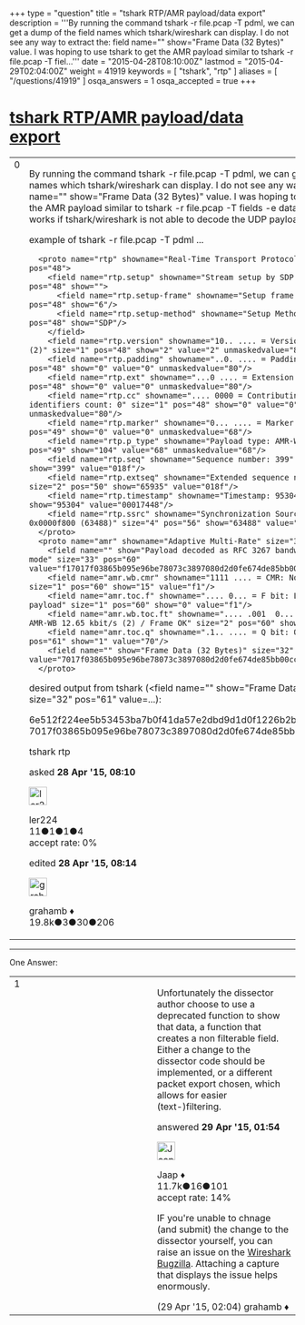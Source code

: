 +++
type = "question"
title = "tshark RTP/AMR payload/data export"
description = '''By running the command tshark -r file.pcap -T pdml, we can get a dump of the field names which tshark/wireshark can display. I do not see any way to extract the: field name=&quot;&quot; show=&quot;Frame Data (32 Bytes)&quot; value. I was hoping to use tshark to get the AMR payload similar to tshark -r file.pcap -T fiel...'''
date = "2015-04-28T08:10:00Z"
lastmod = "2015-04-29T02:04:00Z"
weight = 41919
keywords = [ "tshark", "rtp" ]
aliases = [ "/questions/41919" ]
osqa_answers = 1
osqa_accepted = true
+++

<div class="headNormal">

# [tshark RTP/AMR payload/data export](/questions/41919/tshark-rtpamr-payloaddata-export)

</div>

<div id="main-body">

<div id="askform">

<table id="question-table" style="width:100%;"><colgroup><col style="width: 50%" /><col style="width: 50%" /></colgroup><tbody><tr class="odd"><td style="width: 30px; vertical-align: top"><div class="vote-buttons"><span id="post-41919-upvote" class="ajax-command post-vote up" rel="nofollow" title="I like this post (click again to cancel)"> </span><div id="post-41919-score" class="post-score" title="current number of votes">0</div><span id="post-41919-downvote" class="ajax-command post-vote down" rel="nofollow" title="I dont like this post (click again to cancel)"> </span> <span id="favorite-mark" class="ajax-command favorite-mark" rel="nofollow" title="mark/unmark this question as favorite (click again to cancel)"> </span><div id="favorite-count" class="favorite-count"></div></div></td><td><div id="item-right"><div class="question-body"><p>By running the command tshark -r file.pcap -T pdml, we can get a dump of the field names which tshark/wireshark can display. I do not see any way to extract the: field name="" show="Frame Data (32 Bytes)" value. I was hoping to use tshark to get the AMR payload similar to tshark -r file.pcap -T fields -e data. This command works if tshark/wireshark is not able to decode the UDP payload.</p><p>example of tshark -r file.pcap -T pdml ...</p><pre><code>  &lt;proto name=&quot;rtp&quot; showname=&quot;Real-Time Transport Protocol&quot; size=&quot;45&quot; pos=&quot;48&quot;&gt;
    &lt;field name=&quot;rtp.setup&quot; showname=&quot;Stream setup by SDP (frame 6)&quot; size=&quot;0&quot; pos=&quot;48&quot; show=&quot;&quot;&gt;
      &lt;field name=&quot;rtp.setup-frame&quot; showname=&quot;Setup frame: 6&quot; size=&quot;0&quot; pos=&quot;48&quot; show=&quot;6&quot;/&gt;
      &lt;field name=&quot;rtp.setup-method&quot; showname=&quot;Setup Method: SDP&quot; size=&quot;0&quot; pos=&quot;48&quot; show=&quot;SDP&quot;/&gt;
    &lt;/field&gt;
    &lt;field name=&quot;rtp.version&quot; showname=&quot;10.. .... = Version: RFC 1889 Version (2)&quot; size=&quot;1&quot; pos=&quot;48&quot; show=&quot;2&quot; value=&quot;2&quot; unmaskedvalue=&quot;80&quot;/&gt;
    &lt;field name=&quot;rtp.padding&quot; showname=&quot;..0. .... = Padding: False&quot; size=&quot;1&quot; pos=&quot;48&quot; show=&quot;0&quot; value=&quot;0&quot; unmaskedvalue=&quot;80&quot;/&gt;
    &lt;field name=&quot;rtp.ext&quot; showname=&quot;...0 .... = Extension: False&quot; size=&quot;1&quot; pos=&quot;48&quot; show=&quot;0&quot; value=&quot;0&quot; unmaskedvalue=&quot;80&quot;/&gt;
    &lt;field name=&quot;rtp.cc&quot; showname=&quot;.... 0000 = Contributing source identifiers count: 0&quot; size=&quot;1&quot; pos=&quot;48&quot; show=&quot;0&quot; value=&quot;0&quot; unmaskedvalue=&quot;80&quot;/&gt;
    &lt;field name=&quot;rtp.marker&quot; showname=&quot;0... .... = Marker: False&quot; size=&quot;1&quot; pos=&quot;49&quot; show=&quot;0&quot; value=&quot;0&quot; unmaskedvalue=&quot;68&quot;/&gt;
    &lt;field name=&quot;rtp.p_type&quot; showname=&quot;Payload type: AMR-WB (104)&quot; size=&quot;1&quot; pos=&quot;49&quot; show=&quot;104&quot; value=&quot;68&quot; unmaskedvalue=&quot;68&quot;/&gt;
    &lt;field name=&quot;rtp.seq&quot; showname=&quot;Sequence number: 399&quot; size=&quot;2&quot; pos=&quot;50&quot; show=&quot;399&quot; value=&quot;018f&quot;/&gt;
    &lt;field name=&quot;rtp.extseq&quot; showname=&quot;Extended sequence number: 65935&quot; size=&quot;2&quot; pos=&quot;50&quot; show=&quot;65935&quot; value=&quot;018f&quot;/&gt;
    &lt;field name=&quot;rtp.timestamp&quot; showname=&quot;Timestamp: 95304&quot; size=&quot;4&quot; pos=&quot;52&quot; show=&quot;95304&quot; value=&quot;00017448&quot;/&gt;
    &lt;field name=&quot;rtp.ssrc&quot; showname=&quot;Synchronization Source identifier: 0x0000f800 (63488)&quot; size=&quot;4&quot; pos=&quot;56&quot; show=&quot;63488&quot; value=&quot;0000f800&quot;/&gt;
  &lt;/proto&gt;
  &lt;proto name=&quot;amr&quot; showname=&quot;Adaptive Multi-Rate&quot; size=&quot;33&quot; pos=&quot;60&quot;&gt;
    &lt;field name=&quot;&quot; show=&quot;Payload decoded as RFC 3267 bandwidth-efficient mode&quot; size=&quot;33&quot; pos=&quot;60&quot; value=&quot;f17017f03865b095e96be78073c3897080d2d0fe674de85bb00cc6d87b8cd436fc&quot;/&gt;
    &lt;field name=&quot;amr.wb.cmr&quot; showname=&quot;1111 .... = CMR: No mode request (15)&quot; size=&quot;1&quot; pos=&quot;60&quot; show=&quot;15&quot; value=&quot;f1&quot;/&gt;
    &lt;field name=&quot;amr.toc.f&quot; showname=&quot;.... 0... = F bit: Last frame in this payload&quot; size=&quot;1&quot; pos=&quot;60&quot; show=&quot;0&quot; value=&quot;f1&quot;/&gt;
    &lt;field name=&quot;amr.wb.toc.ft&quot; showname=&quot;.... .001  0... .... = FT bits: AMR-WB 12.65 kbit/s (2) / Frame OK&quot; size=&quot;2&quot; pos=&quot;60&quot; show=&quot;2&quot; value=&quot;f170&quot;/&gt;
    &lt;field name=&quot;amr.toc.q&quot; showname=&quot;.1.. .... = Q bit: Ok&quot; size=&quot;1&quot; pos=&quot;61&quot; show=&quot;1&quot; value=&quot;70&quot;/&gt;
    &lt;field name=&quot;&quot; show=&quot;Frame Data (32 Bytes)&quot; size=&quot;32&quot; pos=&quot;61&quot; value=&quot;7017f03865b095e96be78073c3897080d2d0fe674de85bb00cc6d87b8cd436fc&quot;/&gt;
  &lt;/proto&gt;</code></pre><p>desired output from tshark (&lt;field name="" show="Frame Data (32 Bytes)" size="32" pos="61" value=...):</p><p>6e512f224ee5b53453ba7b0f41da57e2dbd9d1d0f1226b2b3fb77f3f26a01818 7017f03865b095e96be78073c3897080d2d0fe674de85bb00cc6d87b8cd436fc</p></div><div id="question-tags" class="tags-container tags"><span class="post-tag tag-link-tshark" rel="tag" title="see questions tagged &#39;tshark&#39;">tshark</span> <span class="post-tag tag-link-rtp" rel="tag" title="see questions tagged &#39;rtp&#39;">rtp</span></div><div id="question-controls" class="post-controls"></div><div class="post-update-info-container"><div class="post-update-info post-update-info-user"><p>asked <strong>28 Apr '15, 08:10</strong></p><img src="https://secure.gravatar.com/avatar/53b8847fa65a923a3053e9de044061ec?s=32&amp;d=identicon&amp;r=g" class="gravatar" width="32" height="32" alt="ler224&#39;s gravatar image" /><p><span>ler224</span><br />
<span class="score" title="11 reputation points">11</span><span title="1 badges"><span class="badge1">●</span><span class="badgecount">1</span></span><span title="1 badges"><span class="silver">●</span><span class="badgecount">1</span></span><span title="4 badges"><span class="bronze">●</span><span class="badgecount">4</span></span><br />
<span class="accept_rate" title="Rate of the user&#39;s accepted answers">accept rate:</span> <span title="ler224 has no accepted answers">0%</span></p></div><div class="post-update-info post-update-info-edited"><p><span> edited <strong>28 Apr '15, 08:14</strong> </span></p><img src="https://secure.gravatar.com/avatar/d2a7e24ca66604c749c7c88c1da8ff78?s=32&amp;d=identicon&amp;r=g" class="gravatar" width="32" height="32" alt="grahamb&#39;s gravatar image" /><p><span>grahamb ♦</span><br />
<span class="score" title="19834 reputation points"><span>19.8k</span></span><span title="3 badges"><span class="badge1">●</span><span class="badgecount">3</span></span><span title="30 badges"><span class="silver">●</span><span class="badgecount">30</span></span><span title="206 badges"><span class="bronze">●</span><span class="badgecount">206</span></span></p></div></div><div id="comments-container-41919" class="comments-container"></div><div id="comment-tools-41919" class="comment-tools"></div><div class="clear"></div><div id="comment-41919-form-container" class="comment-form-container"></div><div class="clear"></div></div></td></tr></tbody></table>

------------------------------------------------------------------------

<div class="tabBar">

<span id="sort-top"></span>

<div class="headQuestions">

One Answer:

</div>

</div>

<span id="41936"></span>

<div id="answer-container-41936" class="answer accepted-answer">

<table style="width:100%;"><colgroup><col style="width: 50%" /><col style="width: 50%" /></colgroup><tbody><tr class="odd"><td style="width: 30px; vertical-align: top"><div class="vote-buttons"><span id="post-41936-upvote" class="ajax-command post-vote up" rel="nofollow" title="I like this post (click again to cancel)"> </span><div id="post-41936-score" class="post-score" title="current number of votes">1</div><span id="post-41936-downvote" class="ajax-command post-vote down" rel="nofollow" title="I dont like this post (click again to cancel)"> </span> <span class="accept-answer on" rel="nofollow" title="ler224 has selected this answer as the correct answer"> </span></div></td><td><div class="item-right"><div class="answer-body"><p>Unfortunately the dissector author choose to use a deprecated function to show that data, a function that creates a non filterable field. Either a change to the dissector code should be implemented, or a different packet export chosen, which allows for easier (text-)filtering.</p></div><div class="answer-controls post-controls"></div><div class="post-update-info-container"><div class="post-update-info post-update-info-user"><p>answered <strong>29 Apr '15, 01:54</strong></p><img src="https://secure.gravatar.com/avatar/2337f0406681e5c72ea0e6f1f0d6c0b0?s=32&amp;d=identicon&amp;r=g" class="gravatar" width="32" height="32" alt="Jaap&#39;s gravatar image" /><p><span>Jaap ♦</span><br />
<span class="score" title="11680 reputation points"><span>11.7k</span></span><span title="16 badges"><span class="silver">●</span><span class="badgecount">16</span></span><span title="101 badges"><span class="bronze">●</span><span class="badgecount">101</span></span><br />
<span class="accept_rate" title="Rate of the user&#39;s accepted answers">accept rate:</span> <span title="Jaap has 155 accepted answers">14%</span></p></div></div><div id="comments-container-41936" class="comments-container"><span id="41938"></span><div id="comment-41938" class="comment"><div id="post-41938-score" class="comment-score"></div><div class="comment-text"><p>IF you're unable to chnage (and submit) the change to the dissector yourself, you can raise an issue on the <a href="https://bugs.wireshark.org/">Wireshark Bugzilla</a>. Attaching a capture that displays the issue helps enormously.</p></div><div id="comment-41938-info" class="comment-info"><span class="comment-age">(29 Apr '15, 02:04)</span> <span class="comment-user userinfo">grahamb ♦</span></div></div></div><div id="comment-tools-41936" class="comment-tools"></div><div class="clear"></div><div id="comment-41936-form-container" class="comment-form-container"></div><div class="clear"></div></div></td></tr></tbody></table>

</div>

<div class="paginator-container-left">

</div>

</div>

</div>

